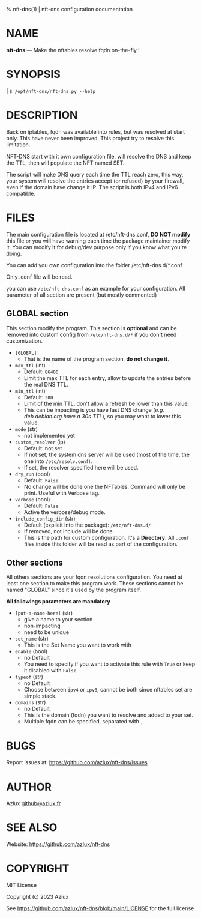 % nft-dns(1) | nft-dns configuration documentation

# NAME
**nft-dns** — Make the nftables resolve fqdn on-the-fly !
 
# SYNOPSIS
|    `$ /opt/nft-dns/nft-dns.py --help`

# DESCRIPTION
Back on iptables, fqdn was available into rules, but was resolved at start only. This have never been improved.
This project try to resolve this limitation.

NFT-DNS start with it own configuration file, will resolve the DNS and keep the TTL, then will populate the NFT named SET.

The script will make DNS query each time the TTL reach zero, this way, your system will resolve the entries accept (or refused) by your firewall, even if the domain have change it IP.
The script is both IPv4 and IPv6 compatible.

# FILES
The main configuration file is located at /etc/nft-dns.conf, **DO NOT modify** this file or you will have warning each time the package maintainer modify it.
You can modify it for debug/dev purpose only if you know what you're doing.

You can add you own configuration into the folder /etc/nft-dns.d/*.conf

Only .conf file will be read.

you can use `/etc/nft-dns.conf` as an example for your configuration. All parameter of all section are present (but mostly commented)

## GLOBAL section
This section modify the program. This section is **optional** and can be removed into custom config from `/etc/nft-dns.d/*` if you don't need customization.
- `[GLOBAL]`
  - That is the name of the program section, **do not change it**.
- `max_ttl` (int)
  - Default: `86400`
  - Limit the max TTL for each entry, allow to update the entries before the real DNS TTL.
- `min_ttl` (int)
  - Default: `300`
  - Limit of the min TTL, don't allow a refresh be lower than this value.
  - This can be impacting is you have fast DNS change (*e.g. deb.debian.org have a 30s TTL*), so you may want to lower this value.
- `mode` (str)
  - not implemented yet
- `custom_resolver` (ip)
  - Default: not set
  - If not set, the system dns server will be used (most of the time, the one into `/etc/resolv.conf`).
  - If set, the resolver specified here will be used.
- `dry_run` (bool)
  - Default: `False`
  - No change will be done one the NFTables. Command will only be print. Useful with Verbose tag.
- `verbose` (bool)
  - Default: `False`
  - Active the verbose/debug mode.
- `include_config_dir` (str)
  - Default (explicit into the package): `/etc/nft-dns.d/`
  - If removed, not include will be done.
  - This is the path for custom configuration. It's a **Directory**. All `.conf` files inside this folder will be read as part of the configuration.

## Other sections
All others sections are your fqdn resolutions configuration.
You need at least one section to make this program work. These sections cannot be named "GLOBAL" since it's used by the program itself.

**All followings parameters are mandatory**

- `[put-a-name-here]` (str)
  - give a name to your section
  - non-impacting
  - need to be unique
- `set_name` (str)
  - This is the Set Name you want to work with
- `enable` (bool)
  - no Default
  - You need to specify if you want to activate this rule with `True` or keep it disabled with `False`
- `typeof` (str)
  - no Default
  - Choose between `ipv4` or `ipv6`, cannot be both since nftables set are simple stack.
- `domains` (str)
  - no Default
  - This is the domain (fqdn) you want to resolve and added to your set.
  - Multiple fqdn can be specified, separated with `,`

# BUGS
Report issues at: <https://github.com/azlux/nft-dns/issues>

# AUTHOR
Azlux <github@azlux.fr>

# SEE ALSO
Website: <https://github.com/azlux/nft-dns>

# COPYRIGHT
MIT License

Copyright (c) 2023 Azlux

See https://github.com/azlux/nft-dns/blob/main/LICENSE for the full license